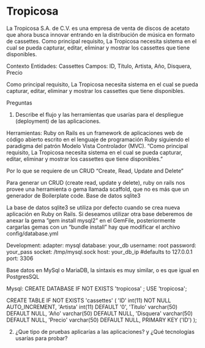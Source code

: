 # Tropicosa
La Tropicosa S.A. de C.V. es una empresa de venta de discos de acetato que ahora busca innovar entrando en la distribución de música en formato de cassettes. Como principal requisito, La Tropicosa necesita sistema en el cual se pueda capturar, editar, eliminar y mostrar los cassettes que tiene disponibles.

Contexto
Entidades: Cassettes
Campos: ID, Título, Artista, Año, Disquera, Precio

Como principal requisito, La Tropicosa necesita sistema en el cual se pueda capturar, editar, eliminar y mostrar los cassettes que tiene disponibles.

Preguntas
1. Describe el flujo y las herramientas que usarías para el despliegue (deployment) de las aplicaciones.

Herramientas:  Ruby on Rails es un framework de aplicaciones web de código abierto escrito en el lenguaje de programación Ruby  siguiendo el paradigma del patrón Modelo Vista Controlador (MVC).
“Como principal requisito, La Tropicosa necesita sistema en el cual se pueda capturar, editar, eliminar y mostrar los cassettes que tiene disponibles.”

Por lo que se requiere de un CRUD “Create, Read, Update and Delete” 

Para generar un CRUD (create read, update y delete), ruby on rails  nos provee una herramienta o gema llamada scaffold, que no es más que un generador de Boilerplate code.
Base de datos sqlite3


La base de datos sqlite3 se utiliza por defecto cuando se crea nueva aplicación en Ruby on Rails.
Si deseamos utilizar otra base deberemos de anexar la gema ”gem install mysql2” en el GemFile, posteriormente cargarlas gemas con un “bundle install” hay que modificar el archivo config/database.yml

Development:
  adapter: mysql
  database: your_db
  username: root
  password: your_pass
  socket: /tmp/mysql.sock
  host: your_db_ip     #defaults to 127.0.0.1
  port: 3306    

Base datos en MySql o MariaDB, la sintaxis es muy similar, o es que igual en PostgresSQL

Mysql:
CREATE DATABASE IF NOT EXISTS 'tropicosa' ;
USE 'tropicosa';

CREATE TABLE IF NOT EXISTS 'cassettes' (
  'ID' int(11) NOT NULL AUTO_INCREMENT,
  'Artista' int(11) DEFAULT '0',
  'Titulo' varchar(50) DEFAULT NULL,
  'Año' varchar(50) DEFAULT NULL,
  'Disquera' varchar(50) DEFAULT NULL,
  'Precio' varchar(50) DEFAULT NULL,
  PRIMARY KEY ('ID')
); 




2. ¿Que tipo de pruebas aplicarías a las aplicaciones? y ¿Qué tecnologías usarías para probar?
